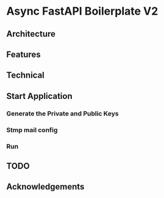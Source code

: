 # Async FastAPI Boilerplate V2

## Architecture

## Features

## Technical

## Start Application

### Generate the Private and Public Keys

### Stmp mail config

### Run

## TODO

## Acknowledgements
